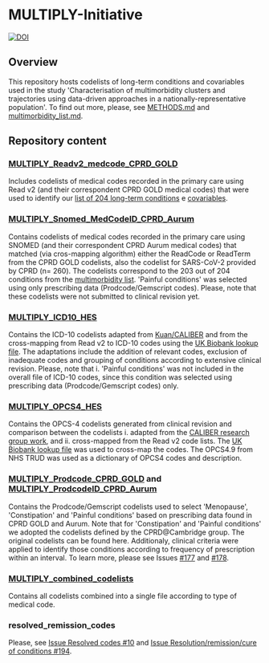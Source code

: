 # MULTIPLY-Initiative
[![DOI](https://zenodo.org/badge/316011491.svg)](https://zenodo.org/badge/latestdoi/316011491) 
## Overview
This repository hosts codelists of long-term conditions and covariables used in the study 'Characterisation of multimorbidity clusters and trajectories using data-driven approaches in a nationally-representative population'. To find out more, please, see [METHODS.md](https://github.com/f-eto/MULTIPLY-Initiative/blob/main/METHODS.md) and [multimorbidity_list.md](https://github.com/f-eto/MULTIPLY-Initiative/blob/main/multimorbidity_list.md).
>
>
## Repository content
>
> 
### [MULTIPLY_Readv2_medcode_CPRD_GOLD](https://github.com/f-eto/MULTIPLY-Initiative/tree/main/MULTIPLY_Readv2_medcode_CPRD_GOLD)
Includes codelists of medical codes recorded in the primary care using Read v2 (and their correspondent CPRD GOLD medical codes) that were used to identify our [list of 204 long-term conditions](https://github.com/f-eto/MULTIPLY-Initiative/blob/main/multimorbidity_list.md) e [covariables](https://github.com/f-eto/MULTIPLY-Initiative/blob/main/covariables_list.md). 
>
>
### [MULTIPLY_Snomed_MedCodeID_CPRD_Aurum](https://github.com/f-eto/MULTIPLY-Initiative/tree/main/MULTIPLY_Snomed_MedCodeID_CPRD_Aurum)
Contains codelists of medical codes recorded in the primary care using SNOMED (and their correspondent CPRD Aurum medical codes) that matched (via cros-mapping algorithm) either the ReadCode or ReadTerm from the CPRD GOLD codelists, also the codelist for SARS-CoV-2 provided by CPRD (n= 260). The codelists correspond to the 203 out of 204 conditions from the [multimorbidity list](https://github.com/f-eto/qmul-multimorbidity/blob/codesets-included-conditions/multimorbidity_list.md). 'Painful conditions' was selected using only prescribing data (Prodcode/Gemscript codes). Please, note that these codelists were not submitted to clinical revision yet. 
>
>
### [MULTIPLY_ICD10_HES](https://github.com/f-eto/MULTIPLY-Initiative/tree/main/MULTIPLY_ICD10_HES)
Contains the ICD-10 codelists adapted from [Kuan/CALIBER](https://www.caliberresearch.org/portal/phenotypes/chronological-map) and from the cross-mapping from Read v2 to ICD-10 codes using the [UK Biobank lookup file](https://biobank.ctsu.ox.ac.uk/crystal/refer.cgi?id=592). The adaptations include the addition of relevant codes, exclusion of inadequate codes and grouping of conditions according to extensive clinical revision. Please, note that i. 'Painful conditions' was not included in the overall file of ICD-10 codes, since this condition was selected using prescribing data (Prodcode/Gemscript codes) only.
>
> 
### [MULTIPLY_OPCS4_HES](https://github.com/f-eto/MULTIPLY-Initiative/tree/main/MULTIPLY_OPCS4_HES)
Contains the OPCS-4 codelists generated from clinical revision and comparison between the codelists i. adapted from the [CALIBER research group work](https://www.caliberresearch.org/portal/phenotypes/chronological-map), and ii. cross-mapped from the Read v2 code lists. The [UK Biobank lookup file](https://biobank.ctsu.ox.ac.uk/crystal/refer.cgi?id=592) was used to cross-map the codes. The OPCS4.9 from NHS TRUD was used as a dictionary of OPCS4 codes and description. 
> 
> 
### [MULTIPLY_Prodcode_CPRD_GOLD](https://github.com/f-eto/MULTIPLY-Initiative/tree/main/MULTIPLY_Prodcode_CPRD_GOLD) and [MULTIPLY_ProdcodeID_CPRD_Aurum](https://github.com/f-eto/MULTIPLY-Initiative/tree/main/MULTIPLY_ProdcodeID_CPRD_Aurum)
Contains the Prodcode/Gemscript codelists used to select 'Menopause', 'Constipation' and 'Painful conditions' based on prescribing data found in CPRD GOLD and Aurum. Note that for 'Constipation' and 'Painful conditions' we adopted the codelists defined by the CPRD@Cambridge group. The original codelists can be found here. Additionaly, clinical criteria were applied to identify those conditions according to frequency of prescription within an interval. To learn more, please see Issues [#177](https://github.com/f-eto/MULTIPLY-Initiative/issues/177) and [#178](https://github.com/f-eto/MULTIPLY-Initiative/issues/178). 
>
>
### [MULTIPLY_combined_codelists](https://github.com/f-eto/MULTIPLY-Initiative/tree/main/MULTIPLY_combined_codelists)
>
Contains all codelists combined into a single file according to type of medical code.
>
> 
### resolved_remission_codes
Please, see [Issue Resolved codes #10](https://github.com/f-eto/qmul-multimorbidity/issues/10) and [Issue Resolution/remission/cure of conditions #194](https://github.com/f-eto/qmul-multimorbidity/issues/194).



